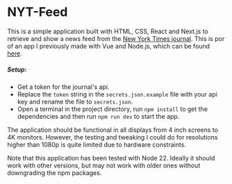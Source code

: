 # NYT-Feed
This is a simple application built with HTML, CSS, React and Next.js to retrieve and show a news feed from the [New York Times journal](https://www.nytimes.com/). This is por of an app I previously made with Vue and Node.js, which can be found [here](https://github.com/Jorge-L-F/NYT-Feed).

##### Setup:
- Get a token for the journal's api.
- Replace the `token` string in the `secrets.json.example` file with your api key and rename the file to `secrets.json`.
- Open a terminal in the project directory, run `npm install` to get the dependencies and then run `npm run dev` to start the app.

The application should be functional in all displays from 4 inch screens to 4K monitors. However, the testing and tweaking I could do for resolutions higher than 1080p is quite limited due to hardware constraints.

Note that this application has been tested with Node 22. Ideally it should work with other versions, but may not work with older ones without downgrading the npm packages.
